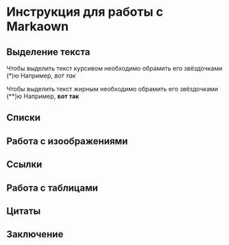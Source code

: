 # Инструкция для работы с Markaown

## Выделение текста

Чтобы выделить текст курсивом необходимо обрамить его звёздочками (*)ю Например, *вот так*

Чтобы выделить текст жирным необходимо обрамить его звёздочками (**)ю Например, **вот так**

## Списки

## Работа с изоображениями

## Ссылки

## Работа с таблицами

## Цитаты

## Заключение